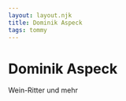 ```yaml
---
layout: layout.njk
title: Dominik Aspeck
tags: tommy
---
```


# Dominik Aspeck

Wein-Ritter und mehr

